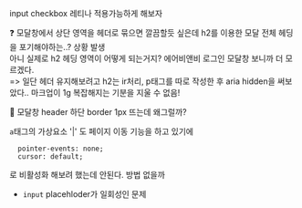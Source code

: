 input checkbox 레티나 적용가능하게 해보자

❓ 모달창에서 상단 영역을 헤더로 묶으면 깔끔할듯 싶은데 h2를 이용한 모달 전체 헤딩을 포기해야하는..? 상황 발생  
아니 실제로 h2 헤딩 영역이 어떻게 되는거지? 에어비앤비 로그인 모달창 보니까 더 모르겠다.  
=> 일단 헤더 유지해보려고 h2는 ir처리, p태그를 따로 작성한 후 aria hidden을 써보았다.. 마크업이 1g 복잡해지는 기분을 지울 수 없음!

🐛 모달창 header 하단 border 1px 뜨는데 왜그럴까?

`a`태그의 가상요소 '|' 도 페이지 이동 기능을 하고 있기에

```
  pointer-events: none;
  cursor: default;
```

로 비활성화 해보려 했는데 안된다. 방법 없을까

- `input` placehloder가 일회성인 문제
